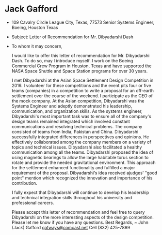 Jack Gafford
=====

* 109 Cavalry Circle
  League City, Texas, 77573
  Senior Systems Engineer, Boeing, Houston Texas

* Subject: Letter of Recommendation for Mr. Dibyadarshi Dash

* To whom it may concern,

  I would like to offer this letter of recommendation for Mr. Dibyadarshi Dash. To do so, may I
  introduce myself. I work on the Boeing Commercial Crew Program in Houston, Texas and have
  supported the NASA Space Shuttle and Space Station programs for over 30 years.
  
  I met Dibyadarshi at the Asian Space Settlement Design Competition in 2016. I volunteer for
  these competitions and the event pits four or five teams (companies) in a competition to write a
  proposal for an off-earth settlement over the course of the weekend. I participate as the CEO of
  the mock company. At the Asian competition, Dibyadarshi was the Systems Engineer and
  adeptly demonstrated his leadership, communication, and organization skills. As the systems
  engineer, Dibyadarshi's most important task was to ensure all of the company's design teams
  remained integrated which involved constant communications and resolving technical problems.
  The company consisted of teams from India, Pakistan and China. Dibyadarshi successfully
  integrated differences in perspectives and opinions. He effectively collaborated among the
  company members on a variety of topics and technical issues. Dibyadarshi also facilitated a
  healthy communication among all the teams. Dibyadarshi proposed the idea of using magnetic
  bearings to allow the large habitable torus section to rotate and provide the needed gravitational
  environment. This approach for the settlement enhanced functionality and fulfilled a major
  requirement of the proposal. Dibyadarshi's idea received ajudges' "good point" mention which
  recognized the innovation and importance of his contribution.
  
  I fully expect that Dibyadarshi will continue to develop his leadership and technical integration
  skills throughout his university and professional careers.
  
  Please accept this letter of recommendation and feel free to query Dibyadarshi on the more
  interesting aspects of the design competition. Please let me know if you have any questions.
  Best Regards,
  ~
  John (Jack) Gafford
  gafways@comcast.net
  Cell (832) 425-7899
